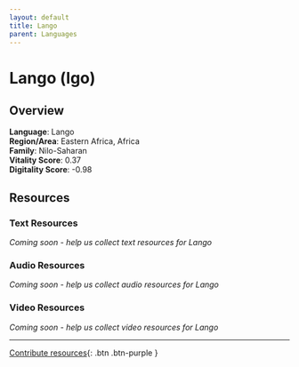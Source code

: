 ```yaml
---
layout: default
title: Lango
parent: Languages
---
```


# Lango (lgo)

## Overview

**Language**: Lango  
**Region/Area**: Eastern Africa, Africa  
**Family**: Nilo-Saharan  
**Vitality Score**: 0.37  
**Digitality Score**: -0.98  

## Resources

### Text Resources
*Coming soon - help us collect text resources for Lango*

### Audio Resources
*Coming soon - help us collect audio resources for Lango*

### Video Resources
*Coming soon - help us collect video resources for Lango*

---

[Contribute resources](https://fairtrain.github.io/){: .btn .btn-purple }
